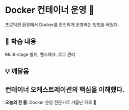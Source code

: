 # Docker 컨테이너 운영 🐳
프로덕션 환경에서 Docker를 안전하게 운영하는 방법을 배웠다.
## 📝 학습 내용
Multi-stage 빌드, 헬스체크, 로그 관리
## 💡 깨달음
컨테이너 오케스트레이션의 핵심을 이해했다.
---
**오늘의 한 줄**: Docker 운영 전문가로 거듭난 하루 🚢
